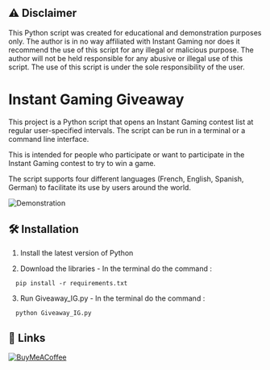 
## ⚠️ Disclaimer

This Python script was created for educational and demonstration purposes only. The author is in no way affiliated with Instant Gaming nor does it recommend the use of this script for any illegal or malicious purpose. The author will not be held responsible for any abusive or illegal use of this script. The use of this script is under the sole responsibility of the user.


# Instant Gaming Giveaway


This project is a Python script that opens an Instant Gaming contest list at regular user-specified intervals. The script can be run in a terminal or a command line interface.

This is intended for people who participate or want to participate in the Instant Gaming contest to try to win a game.

The script supports four different languages (French, English, Spanish, German) to facilitate its use by users around the world.

![Demonstration](https://imgur.com/a/q0Rx124)

## 🛠️ Installation

1) Install the latest version of Python

2) Download the libraries - In the terminal do the command :
```
  pip install -r requirements.txt
```

3) Run Giveaway_IG.py - In the terminal do the command :

```bash
  python Giveaway_IG.py
```
    
## 🔗 Links

[![BuyMeACoffee](https://img.shields.io/badge/Buy%20Me%20a%20Coffee-ffdd00?style=for-the-badge&logo=buy-me-a-coffee&logoColor=black)](https://www.buymeacoffee.com/michoko)
